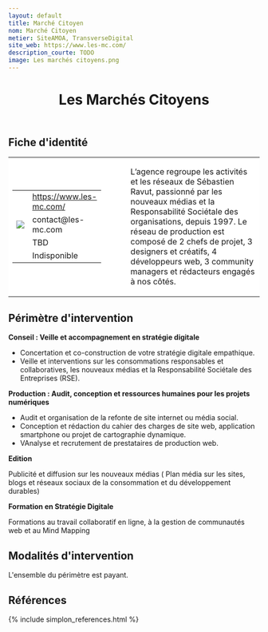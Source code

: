 ```yaml
---
layout: default
title: Marché Citoyen
nom: Marché Citoyen
metier: SiteAMOA, TransverseDigital
site_web: https://www.les-mc.com/
description_courte: TODO
image: Les marchés citoyens.png
---
```


<header>
	<h1> Les Marchés Citoyens </h1>
</header>

<div class="main">
	<h2> Fiche d'identité </h2>
	<table style="border-collapse: collapse;">
		<tr style="border: none; background-color:#FFFFFF;">
			<td style="border: none; background-color:#FFFFFF;width:20%;height:80%;">
				<div class="fiche_contact" style="">
					<table style="border-collapse: collapse;">
						<tr class="site_web" style="border: none; background-color:#FFFFFF;">
							<td style="border: none;">
								<img src="" class="fiche_icone"/>
							</td>
							<td style="border: none;">
								<a href="https://simplon.co"> https://www.les-mc.com/ </a>
							</td>
						</tr>
						<tr class="contact" style="border: none; background-color:#FFFFFF;">
							<td style="border: none;display: table-cell;">
								<img src="{{site.url}}{{site.baseurl}}/images/email_icon.png" class="image" style="max-width:150%;vertical-align: middle;"/>
							</td>
							<td style="border: none;">
								contact@les-mc.com
							</td>
						</tr>
						<tr class="telephone" style="border: none; background-color:#FFFFFF;">
							<td style="border: none;">
								<img src="" class="fiche_icone"/>
							</td>
							<td style="border: none;">
								TBD
							</td>
						</tr>
						<tr class="zone" style="border: none; background-color:#FFFFFF;">
							<td style="border: none;">
								<img src="" class="fiche_icone"/>
							</td>
							<td style="border: none;">
								Indisponible
							</td>
						</tr>
					</table>
				</div>
			</td>
			<td style="width:10%;"/>
			<td style="background-color:#FFFFFF; width:60%;">
				<div class="fiche_identite">
					<p style="font-weight:normal;">
					L’agence regroupe les activités et les réseaux de Sébastien Ravut, passionné par les nouveaux médias et la Responsabilité Sociétale des organisations, depuis 1997. Le réseau de production est composé de 2 chefs de projet, 3 designers et créatifs, 4 développeurs web, 3 community managers et rédacteurs engagés à nos côtés.
					</p>
				</div>
			</td>
		</tr>
	</table>
	<div class="perimetre_intervention">
		<h2> Périmètre d'intervention </h2>
		<strong> Conseil : Veille et accompagnement en stratégie digitale</strong>
		<ul>
		<li>Concertation et co-construction de votre stratégie digitale empathique.</li>
		<li>Veille et interventions sur les consommations responsables et collaboratives, les nouveaux médias et la Responsabilité Sociétale des Entreprises (RSE). </li></ul>
		<strong>Production : Audit, conception et ressources humaines  pour les projets numériques </strong>
		<ul>
		<li>Audit et organisation de la refonte de site internet ou média social.</li>
		<li>Conception et rédaction du cahier des charges de site web, application smartphone ou projet de cartographie dynamique.</li>
		<li>VAnalyse et recrutement de prestataires de production web. </li></ul>
		<strong>Edition</strong>
		<p>Publicité et diffusion sur les nouveaux médias ( Plan média sur les sites, blogs et réseaux sociaux de la consommation et du développement durables)</p>
		<strong>Formation en Stratégie Digitale</strong>
		<p>Formations au travail collaboratif en ligne, à la gestion de communautés web et  au Mind Mapping</p>
	<div class="modalite_intervention">
		<h2> Modalités d'intervention </h2>
		<p> L'ensemble du périmètre est payant. </p>
	</div>
</div>
<footer class="references">
	<h2> Références </h2>
	{% include simplon_references.html %}
</footer>

